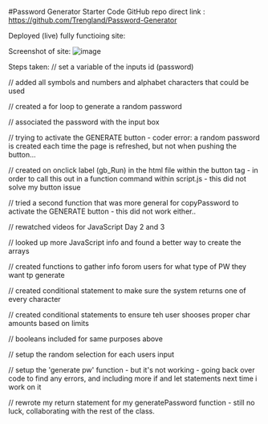 #Password Generator Starter Code
GitHub repo direct link : https://github.com/Trengland/Password-Generator 

Deployed (live) fully functioing site:  


Screenshot of site:
![image](https://user-images.githubusercontent.com/122329399/218633688-61498578-322a-44e7-88ff-3624d2010d04.png)


Steps taken:
// set a variable of the inputs id (password)

// added all symbols and numbers and alphabet characters that could be used

// created a for loop to generate a random password

// associated the password with the input box

// trying to activate the GENERATE button - coder error: a random password is created each time the page is refreshed, but not when pushing the button...

// created on onclick label (gb_Run) in the html file within the button tag - in order to call this out in a function command within script.js - this did not solve my button issue

// tried a second function that was more general for copyPassword to activate the GENERATE button - this did not work either..

// rewatched videos for JavaScript Day 2 and 3

// looked up more JavaScript info and found a better way to create the arrays

// created functions to gather info forom users for what type of PW they want tp generate

// created conditional statement to make sure the system returns one of every character

// created conditional statements to ensure teh user shooses proper char amounts based on limits

// booleans included for same purposes above

// setup the random selection for each users input

// setup the 'generate pw' function - but it's not working - going back over code to find any errors, and including more if and let statements next time i work on it

// rewrote my return statement for my generatePassword function - still no luck, collaborating with the rest of the class.
